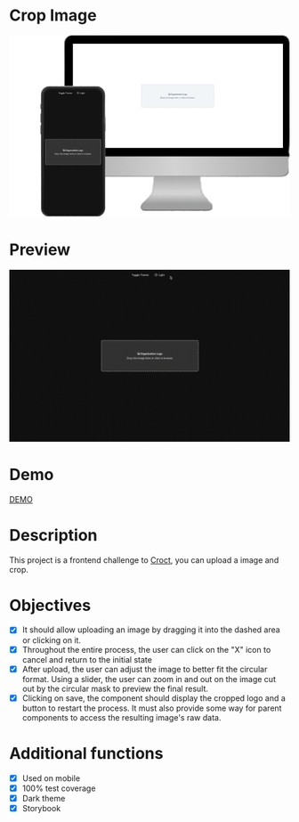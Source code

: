 # Crop Image

<img src='./.github/preview.png' width='600px' />

# Preview

<img src='./.github/preview.gif' width='600px' />

# Demo

<a href='https://crop-image-woad.vercel.app/' target="__blank" >DEMO</a>

# Description

This project is a frontend challenge to [Croct](https://croct.com/), you can upload a image and crop.

# Objectives

- [x] It should allow uploading an image by dragging it into the dashed area or clicking on it.
- [x] Throughout the entire process, the user can click on the "X" icon to cancel and return to the initial state
- [x] After upload, the user can adjust the image to better fit the circular format. Using a slider, the user can zoom in and out on the image cut out by the circular mask to preview the final result.
- [x] Clicking on save, the component should display the cropped logo and a button to restart the process. It must also provide some way for parent components to access the resulting image's raw data.

# Additional functions

- [x] Used on mobile
- [x] 100% test coverage
- [x] Dark theme
- [x] Storybook
